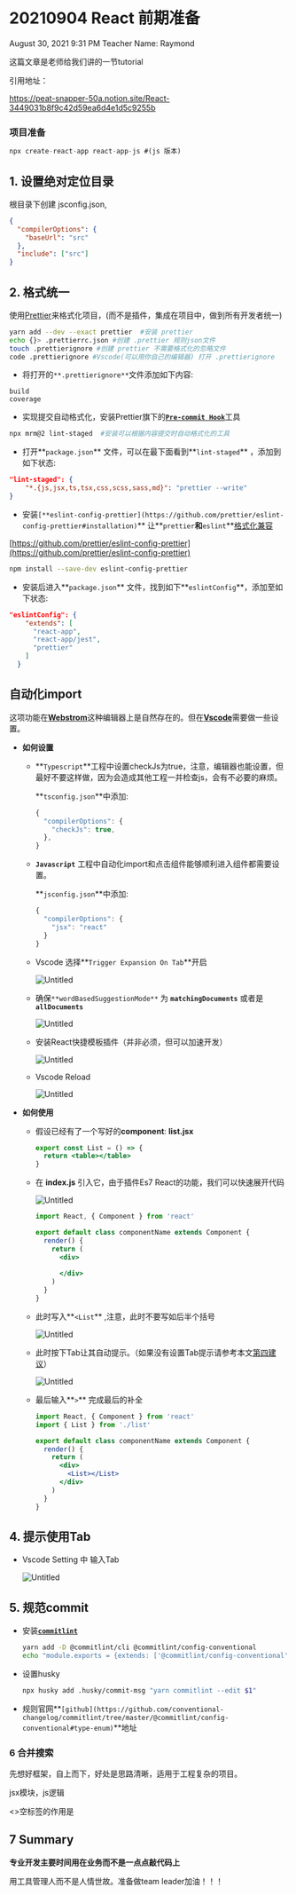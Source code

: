 # 20210904 React 前期准备

August 30, 2021 9:31 PM
Teacher Name: Raymond

这篇文章是老师给我们讲的一节tutorial

引用地址：

https://peat-snapper-50a.notion.site/React-3449031b8f9c42d59ea6d4e1d5c9255b

### 项目准备

```jsx
npx create-react-app react-app-js #(js 版本)
```

## 1. 设置绝对定位目录

 根目录下创建 jsconfig.json, 

```json
{
  "compilerOptions": {
    "baseUrl": "src"
  },
  "include": ["src"]
}
```

## 2. 格式统一

使用[Prettier](https://prettier.io/)来格式化项目，(而不是插件，集成在项目中，做到所有开发者统一)

```bash
yarn add --dev --exact prettier  #安装 prettier
echo {}> .prettierrc.json #创建 .prettier 规则json文件
touch .prettierignore #创建 prettier 不需要格式化的忽略文件
code .prettierignore #Vscode(可以用你自己的编辑器) 打开 .prettierignore
```

- 将打开的`**.prettierignore**`文件添加如下内容:

```
build
coverage
```

- 实现提交自动格式化，安装Prettier旗下的[**`Pre-commit Hook`**](https://prettier.io/docs/en/precommit.html)工具

```bash
npx mrm@2 lint-staged  #安装可以根据内容提交时自动格式化的工具
```

- 打开**`package.json`** 文件，可以在最下面看到**`lint-staged`** ，添加到如下状态:

```json
"lint-staged": {
    "*.{js,jsx,ts,tsx,css,scss,sass,md}": "prettier --write"
}
```

- 安装`[**eslint-config-prettier](https://github.com/prettier/eslint-config-prettier#installation)`** 让**`prettier`**和**`eslint`**[格式化兼容](https://prettier.io/docs/en/install.html#eslint-and-other-linters)

[https://github.com/prettier/eslint-config-prettier](https://github.com/prettier/eslint-config-prettier)

```bash
npm install --save-dev eslint-config-prettier
```

- 安装后进入**`package.json`** 文件，找到如下**`eslintConfig`**，添加至如下状态:

```json
"eslintConfig": {
    "extends": [
      "react-app",
      "react-app/jest",
      "prettier"
    ]
  }
```

## 自动化import

这项功能在[**Webstrom**](https://www.jetbrains.com/webstorm/)这种编辑器上是自然存在的。但在[**Vscode**](https://code.visualstudio.com/)需要做一些设置。

- **如何设置**
    - **`Typescript`**工程中设置checkJs为true，注意，编辑器也能设置，但最好不要这样做，因为会造成其他工程一并检查js，会有不必要的麻烦。

        **`tsconfig.json`**中添加:

        ```jsx
        {
          "compilerOptions": {
            "checkJs": true,
          },
        }
        ```

    - **`Javascript`** 工程中自动化import和点击组件能够顺利进入组件都需要设置。

        **`jsconfig.json`**中添加:

        ```jsx
        {
          "compilerOptions": {
            "jsx": "react"
          }
        }
        ```

    - Vscode 选择**`Trigger Expansion On Tab`**开启

        ![Untitled](20210904project-format/Untitled.png)

    - 确保`**wordBasedSuggestionMode**` 为 **`matchingDocuments`** 或者是 **`allDocuments`**

        ![Untitled](20210904project-format/1.png)

    - 安装React快捷模板插件（并非必须，但可以加速开发）

        ![Untitled](20210904project-format/2.png)

    - Vscode Reload

        ![Untitled](20210904project-format/3.png)

- **如何使用**
    - 假设已经有了一个写好的**component**: **list.jsx**

        ```jsx
        export const List = () => {
          return <table></table>
        }
        ```

    - 在 **index.js** 引入它，由于插件Es7 React的功能，我们可以快速展开代码

        ![Untitled](20210904project-format/4.png)

        ```jsx
        import React, { Component } from 'react'

        export default class componentName extends Component {
          render() {
            return (
              <div>
                
              </div>
            )
          }
        }
        ```

    - 此时写入**`<List`** ,注意，此时不要写如后半个括号

        ![Untitled](20210904project-format/5.png)

    - 此时按下Tab让其自动提示。（如果没有设置Tab提示请参考本文[第四建议](https://www.notion.so/React-3449031b8f9c42d59ea6d4e1d5c9255b)）

        ![Untitled](20210904project-format/6.png)

    - 最后输入**`>`** 完成最后的补全

        ```jsx
        import React, { Component } from 'react'
        import { List } from './list'
        
        export default class componentName extends Component {
          render() {
            return (
              <div>
                <List></List>
              </div>
            )
          }
        }
        ```

## 4. 提示使用Tab

- Vscode Setting 中 输入Tab

    ![Untitled](20210904project-format/7.png)

## 5. 规范commit

- 安装[**`commitlint`**](https://commitlint.js.org/#/)

    ```bash
    yarn add -D @commitlint/cli @commitlint/config-conventional
    echo "module.exports = {extends: ['@commitlint/config-conventional']}" > commitlint.config.js
    ```

- 设置husky

    ```bash
    npx husky add .husky/commit-msg "yarn commitlint --edit $1"
    ```

- 规则官网**`[github](https://github.com/conventional-changelog/commitlint/tree/master/@commitlint/config-conventional#type-enum)`**地址

### 6 合并搜索

先想好框架，自上而下，好处是思路清晰，适用于工程复杂的项目。

jsx模块，js逻辑

<>空标签的作用是

## 7 Summary

**专业开发主要时间用在业务而不是一点点敲代码上**

用工具管理人而不是人情世故。准备做team leader加油！！！